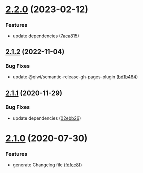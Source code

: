 # [2.2.0](https://github.com/saitho/semantic-release-sharedconf-npm/compare/v2.1.2...v2.2.0) (2023-02-12)


### Features

* update dependencies ([7aca815](https://github.com/saitho/semantic-release-sharedconf-npm/commit/7aca815ad028ec22cff0bc65abff86dba2f6a8fe))

## [2.1.2](https://github.com/saitho/semantic-release-sharedconf-npm/compare/v2.1.1...v2.1.2) (2022-11-04)


### Bug Fixes

* update @qiwi/semantic-release-gh-pages-plugin ([bd1b464](https://github.com/saitho/semantic-release-sharedconf-npm/commit/bd1b4642ab3f837612392f368add6c60cbd169cf))

## [2.1.1](https://github.com/saitho/semantic-release-sharedconf-npm/compare/v2.1.0...v2.1.1) (2020-11-29)


### Bug Fixes

* update dependencies ([02ebb26](https://github.com/saitho/semantic-release-sharedconf-npm/commit/02ebb26c81b50e90efbfb2c41c3cdf95faa7f20f))

# [2.1.0](https://github.com/saitho/semantic-release-sharedconf-npm/compare/v2.0.2...v2.1.0) (2020-07-30)


### Features

* generate Changelog file ([fdfcc8f](https://github.com/saitho/semantic-release-sharedconf-npm/commit/fdfcc8f656d68f1ba1b30f89d0e629c0053efa28))
